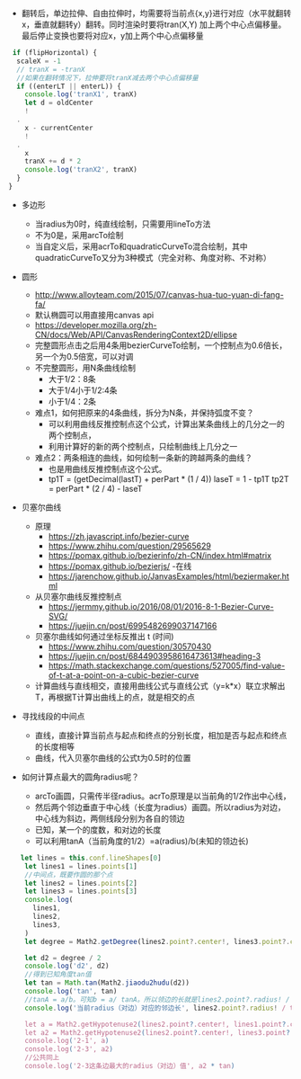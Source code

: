 - 翻转后，单边拉伸、自由拉伸时，均需要将当前点{x,y}进行对应（水平就翻转x，垂直就翻转y）翻转。同时渲染时要将tran(X,Y)
  加上两个中心点偏移量。最后停止变换也要将对应x，y加上两个中心点偏移量

```javascript
 if (flipHorizontal) {
  scaleX = -1
  // tranX = -tranX
  //如果在翻转情况下，拉伸要将tranX减去两个中心点偏移量
  if ((enterLT || enterL)) {
    console.log('tranX1', tranX)
    let d = oldCenter
    !
  .
    x - currentCenter
    !
  .
    x
    tranX += d * 2
    console.log('tranX2', tranX)
  }
}
```

- 多边形
    - 当radius为0时，纯直线绘制，只需要用lineTo方法
    - 不为0是，采用arcTo绘制
    - 当自定义后，采用acrTo和quadraticCurveTo混合绘制，其中quadraticCurveTo又分为3种模式（完全对称、角度对称、不对称）

- 圆形
    - http://www.alloyteam.com/2015/07/canvas-hua-tuo-yuan-di-fang-fa/
    - 默认椭圆可以用直接用canvas api
    - https://developer.mozilla.org/zh-CN/docs/Web/API/CanvasRenderingContext2D/ellipse
    - 完整圆形点击之后用4条用bezierCurveTo绘制，一个控制点为0.6倍长，另一个为0.5倍宽，可以对调
    - 不完整圆形，用N条曲线绘制
        - 大于1/2：8条
        - 大于1/4小于1/2:4条
        - 小于1/4：2条
    - 难点1，如何把原来的4条曲线，拆分为N条，并保持弧度不变？
        - 可以利用曲线反推控制点这个公式，计算出某条曲线上的几分之一的两个控制点，
        - 利用计算好的新的两个控制点，只绘制曲线上几分之一
    - 难点2：两条相连的曲线，如何绘制一条新的跨越两条的曲线？
        - 也是用曲线反推控制点这个公式。
        - tp1T = (getDecimal(lastT) + perPart * (1 / 4))
          laseT = 1 - tp1T
          tp2T = perPart * (2 / 4) - laseT

- 贝塞尔曲线
    - 原理
        - https://zh.javascript.info/bezier-curve
        - https://www.zhihu.com/question/29565629
        - https://pomax.github.io/bezierinfo/zh-CN/index.html#matrix
        - https://pomax.github.io/bezierjs/
          -在线
        - https://jarenchow.github.io/JanvasExamples/html/beziermaker.html
    - 从贝塞尔曲线反推控制点
        - https://jermmy.github.io/2016/08/01/2016-8-1-Bezier-Curve-SVG/
        - https://juejin.cn/post/6995482699037147166
    - 贝塞尔曲线如何通过坐标反推出 t (时间)
        - https://www.zhihu.com/question/30570430
        - https://juejin.cn/post/6844903958616473613#heading-3
        - https://math.stackexchange.com/questions/527005/find-value-of-t-at-a-point-on-a-cubic-bezier-curve
    - 计算曲线与直线相交，直接用曲线公式与直线公式（y=k*x）联立求解出T，再根据T计算出曲线上的点，就是相交的点

- 寻找线段的中间点
    - 直线，直接计算当前点与起点和终点的分别长度，相加是否与起点和终点的长度相等
    - 曲线，代入贝塞尔曲线的公式t为0.5时的位置

- 如何计算点最大的圆角radius呢？
    - arcTo画圆，只需传半径radius。acrTo原理是以当前角的1/2作出中心线，
    - 然后两个邻边垂直于中心线（长度为radius）画圆。所以radius为对边，中心线为斜边，两侧线段分别为各自的领边
    - 已知，某一个的度数，和对边的长度
    - 可以利用tanA（当前角度的1/2）=a(radius)/b(未知的领边长)

```js
   let lines = this.conf.lineShapes[0]
    let lines1 = lines.points[1]
    //中间点，既要作圆的那个点
    let lines2 = lines.points[2]
    let lines3 = lines.points[3]
    console.log(
      lines1,
      lines2,
      lines3,
    )
    let degree = Math2.getDegree(lines2.point?.center!, lines3.point?.center!, lines1.point?.center!)

    let d2 = degree / 2
    console.log('d2', d2)
    //得到已知角度tan值
    let tan = Math.tan(Math2.jiaodu2hudu(d2))
    console.log('tan', tan)
    //tanA = a/b。可知b = a/ tanA。所以领边的长就是lines2.point?.radius! / tan
    console.log('当前radius（对边）对应的邻边长', lines2.point?.radius! / tan)

    let a = Math2.getHypotenuse2(lines2.point?.center!, lines1.point?.center!)
    let a2 = Math2.getHypotenuse2(lines2.point?.center!, lines3.point?.center!)
    console.log('2-1', a)
    console.log('2-3', a2)
    //公共同上
    console.log('2-3这条边最大的radius（对边）值', a2 * tan)
```